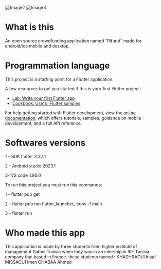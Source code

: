 ![Image2](https://github.com/Ahmedchabaa/rifund_frontend_flutter_app/assets/88032284/02a5705a-91d4-4178-925a-548bcddc8cfe) 
![Image3](https://github.com/Ahmedchabaa/rifund_frontend_flutter_app/assets/88032284/0f8b0ed9-d3ce-4104-a809-b7b3fd2646a5)
# What is this

An open source crowdfunding application named "Rifund" made for android/ios mobile and desktop.

# Programmation language

This project is a starting point for a Flutter application.

A few resources to get you started if this is your first Flutter project:

- [Lab: Write your first Flutter app](https://docs.flutter.dev/get-started/codelab)
- [Cookbook: Useful Flutter samples](https://docs.flutter.dev/cookbook)

For help getting started with Flutter development, view the
[online documentation](https://docs.flutter.dev/), which offers tutorials,
samples, guidance on mobile development, and a full API reference.

# Softwares versions

1 - SDK flutter 3.22.1

2 - Android studio 2023.1

3- VS code 1.90.0 

To run this project you must run this commands: 

1 - flutter pub get

2 - flutter pub run flutter_launcher_icons -f main

3 - flutter run

# Who made this app 

This application is made by three students from higher institute of management Gabes Tunisia 
when they was in an intership in RIF Tunisia company that based in France.
these students named : KHADHRAOUI Insaf
                       MISSAOUI Imen
                       CHABAA Ahmed

